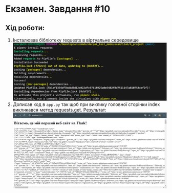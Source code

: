 # Екзамен. Завдання #10
## Хід роботи:
1. Інсталював бібліотеку requests в віртуальне середовище
![alt text](images/1.png)
2. Дописав код в `app.py` так щоб при виклику головної сторінки index викликався метод requests.get. Результат:
![alt text](images/Результат_запиту.png)